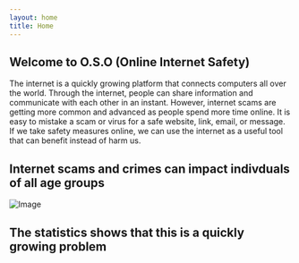 ```yaml
---
layout: home
title: Home
---
```


## Welcome to O.S.O (Online Internet Safety)

The internet is a quickly growing platform that connects computers all over the world. Through the internet, people can share information and communicate with each other in an instant. However, internet scams are getting more common and advanced as people spend more time online. It is easy to mistake a scam or virus for a safe website, link, email, or message. If we take safety measures online, we can use the internet as a useful tool that can benefit instead of harm us.

## Internet scams and crimes can impact indivduals of all age groups

![Image](https://i.imgur.com/BLlxuYU_d.webp?maxwidth=760&fidelity=grand)

## The statistics shows that this is a quickly growing problem
